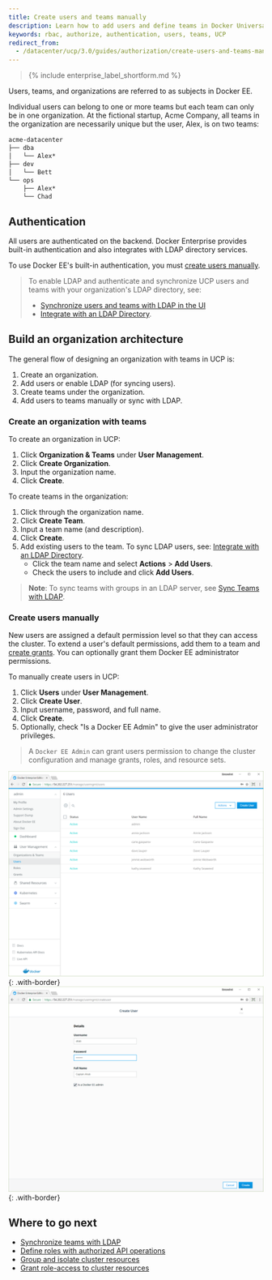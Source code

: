 ```yaml
---
title: Create users and teams manually
description: Learn how to add users and define teams in Docker Universal Control Plane.
keywords: rbac, authorize, authentication, users, teams, UCP
redirect_from:
  - /datacenter/ucp/3.0/guides/authorization/create-users-and-teams-manually/
---
```


>{% include enterprise_label_shortform.md %}

Users, teams, and organizations are referred to as subjects in Docker EE.

Individual users can belong to one or more teams but each team can only be in
one organization. At the fictional startup, Acme Company, all teams in the
organization are necessarily unique but the user, Alex, is on two teams:

```
acme-datacenter
├── dba
│   └── Alex*
├── dev
│   └── Bett
└── ops
    ├── Alex*
    └── Chad
```

## Authentication

All users are authenticated on the backend. Docker Enterprise provides built-in
authentication and also integrates with LDAP directory services.

To use Docker EE's built-in authentication, you must [create users manually](#create-users-manually).

> To enable LDAP and authenticate and synchronize UCP users and teams with your
> organization's LDAP directory, see:
> - [Synchronize users and teams with LDAP in the UI](create-teams-with-ldap.md)
> - [Integrate with an LDAP Directory](../admin/configure/external-auth/index.md).

## Build an organization architecture

The general flow of designing an organization with teams in UCP is:

1. Create an organization.
2. Add users or enable LDAP (for syncing users).
3. Create teams under the organization.
4. Add users to teams manually or sync with LDAP.

### Create an organization with teams

To create an organization in UCP:

1. Click **Organization & Teams** under **User Management**.
2. Click **Create Organization**.
3. Input the organization name.
4. Click **Create**.

To create teams in the organization:

1. Click through the organization name.
2. Click **Create Team**.
3. Input a team name (and description).
4. Click **Create**.
5. Add existing users to the team. To sync LDAP users, see: [Integrate with an LDAP Directory](../admin/configure/external-auth/index.md).
   - Click the team name and select **Actions** > **Add Users**.
   - Check the users to include and click **Add Users**.

> **Note**: To sync teams with groups in an LDAP server, see [Sync Teams with LDAP](create-teams-with-ldap.md).

### Create users manually

New users are assigned a default permission level so that they can access the
cluster. To extend a user's default permissions, add them to a team and [create grants](grant-permissions.md). You can optionally grant them Docker EE
administrator permissions.

To manually create users in UCP:

1. Click **Users** under **User Management**.
2. Click **Create User**.
3. Input username, password, and full name.
4. Click **Create**.
5. Optionally, check "Is a Docker EE Admin" to give the user administrator 
   privileges.

> A `Docker EE Admin` can grant users permission to change the cluster
> configuration and manage grants, roles, and resource sets.

![](../images/ucp_usermgmt_users_create01.png){: .with-border}
![](../images/ucp_usermgmt_users_create02.png){: .with-border}

## Where to go next

- [Synchronize teams with LDAP](create-teams-with-ldap.md)
- [Define roles with authorized API operations](define-roles.md)
- [Group and isolate cluster resources](group-resources.md)
- [Grant role-access to cluster resources](grant-permissions.md)

